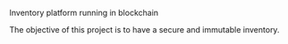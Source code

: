 Inventory platform running in blockchain

The objective of this project is to have a secure and immutable inventory.
